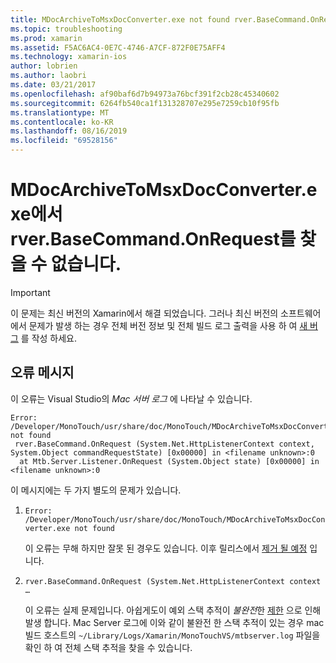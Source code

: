 ```yaml
---
title: MDocArchiveToMsxDocConverter.exe not found rver.BaseCommand.OnRequest
ms.topic: troubleshooting
ms.prod: xamarin
ms.assetid: F5AC6AC4-0E7C-4746-A7CF-872F0E75AFF4
ms.technology: xamarin-ios
author: lobrien
ms.author: laobri
ms.date: 03/21/2017
ms.openlocfilehash: af90baf6d7b94973a76bcf391f2cb28c45340602
ms.sourcegitcommit: 6264fb540ca1f131328707e295e7259cb10f95fb
ms.translationtype: MT
ms.contentlocale: ko-KR
ms.lasthandoff: 08/16/2019
ms.locfileid: "69528156"
---
```

# <a name="mdocarchivetomsxdocconverterexe-not-found-rverbasecommandonrequest"></a>MDocArchiveToMsxDocConverter.exe에서 rver.BaseCommand.OnRequest를 찾을 수 없습니다.

> [!IMPORTANT]
> 이 문제는 최신 버전의 Xamarin에서 해결 되었습니다. 그러나 최신 버전의 소프트웨어에서 문제가 발생 하는 경우 전체 버전 정보 및 전체 빌드 로그 출력을 사용 하 여 [새 버그](~/cross-platform/troubleshooting/questions/howto-file-bug.md) 를 작성 하세요.


## <a name="error-message"></a>오류 메시지

이 오류는 Visual Studio의 *Mac 서버 로그* 에 나타날 수 있습니다.

```
Error: /Developer/MonoTouch/usr/share/doc/MonoTouch/MDocArchiveToMsxDocConverter.exe not found
 rver.BaseCommand.OnRequest (System.Net.HttpListenerContext context, System.Object commandRequestState) [0x00000] in <filename unknown>:0
  at Mtb.Server.Listener.OnRequest (System.Object state) [0x00000] in <filename unknown>:0
```

이 메시지에는 두 가지 별도의 문제가 있습니다.

1. `Error: /Developer/MonoTouch/usr/share/doc/MonoTouch/MDocArchiveToMsxDocConverter.exe not found`

    이 오류는 무해 하지만 잘못 된 경우도 있습니다. 이후 릴리스에서 [제거 될 예정](https://bugzilla.xamarin.com/show_bug.cgi?id=21667) 입니다.

2. `rver.BaseCommand.OnRequest (System.Net.HttpListenerContext context …`

    이 오류는 실제 문제입니다. 아쉽게도이 예외 스택 추적이 *불완전*한 [제한](https://bugzilla.xamarin.com/show_bug.cgi?id=22080) 으로 인해 발생 합니다. Mac Server 로그에 이와 같이 불완전 한 스택 추적이 있는 경우 mac 빌드 호스트의 `~/Library/Logs/Xamarin/MonoTouchVS/mtbserver.log` 파일을 확인 하 여 전체 스택 추적을 찾을 수 있습니다.
